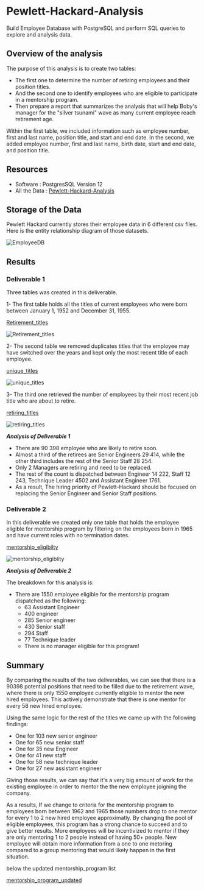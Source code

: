 # Pewlett-Hackard-Analysis

Build Employee Database with PostgreSQL and perform SQL queries to explore and analysis data.

## Overview of the analysis

The purpose of this analysis is to create two tables:
- The first one to determine the number of retiring employees and their position titles.
- And the second one to identify employees who are eligible to participate in a mentorship program. 
- Then prepare a report that summarizes the analysis that will help Boby's manager for the "silver tsunami" wave as many current employee reach retirement age.

Within the first table, we included information such as employee number, first and last name, position title, and start and end date. In the second, we added employee number, first and last name, birth date, start and end date, and position title.

## Resources

- Software : PostgresSQL Version 12
- All the Data : [Pewlett-Hackard-Analysis](/Pewlett-Hackard-Analysis/Data)


## Storage of the Data

Pewlett Hackard currently stores their employee data in 6 different csv files. Here is the entity relationship diagram of those datasets.

![EmployeeDB](/EmployeeDB.png)

## Results 
### Deliverable 1

Three tables was created in this deliverable.

1- The first table holds all the titles of current employees who were born between January 1, 1952 and December 31, 1955.

[Retirement_titles](/Data/retirement_titles.csv)

![Retirement_titles](/Data/retirement_titles.PNG)

2- The second table we removed duplicates titles that the employee may have switched over the years and kept only the most recent title of each employee.

[unique_titles](/Data/unique_titles.csv)

![unique_titles](/Data/unique_titles.PNG)

3- The third one retrieved the number of employees by their most recent job title who are about to retire.

[retiring_titles](/Data/retiring_titles.csv)

![retiring_titles](/Data/retiring_titles.PNG)

***Analysis of Deliverable 1***

- There are 90 398 employee who are likely to retire soon.
- Almost a third of the retirees are Senior Engineers 29 414, while the other third includes the rest of the Senior Staff 28 254.
- Only 2 Managers are retiring and need to be replaced.
- The rest of the count is dispatched between Engineer 14 222, Staff 12 243, Technique Leader 4502 and Assistant Engineer 1761.
- As a result, The hiring priority of Pewlett-Hackard should be focused on replacing the Senior Engineer and Senior Staff positions.

### Deliverable 2

In this deliverable we created only one table that holds the employee eligible for mentorship program by filtering on the employees born in 1965 and have current roles with no termination dates. 

[mentorship_eligibilty](/Data/mentorship_eligibilty.csv)

![mentorship_eligiblity](/Data/mentorship_eligiblity.PNG)


***Analysis of Deliverable 2***

The breakdown for this analysis is:

- There are 1550 employee eligible for the mentorship program dispatched as the following:
  - 63 Assistant Engineer 
  - 400 engineer
  - 285 Senior engineer
  - 430 Senior staff
  - 294 Staff
  - 77 Technique leader
  - There is no manager eligible for this program!

## Summary

By comparing the results of the two deliverables, we can see that there is a 90398 potential positions that need to be filled due to the retirement wave, where there is only 1550 employee currently eligible to mentor the new hired employees. This actively demonstrate that there is one mentor for every 58 new hired employee. 

Using the same logic for the rest of the titles we came up with the following findings:
- One for 103 new senior engineer
- One for 65 new senior staff
- One for 35 new Engineer
- One for 41 new staff 
- One for 58 new technique leader 
- One for 27 new assistant engineer

Giving those results, we can say that it's a very big amount of work for the existing employee in order to mentor the the new employee joigning the company.

As a results, If we change to criteria for the mentorship program to employees born between 1962 and 1965 those numbers drop to one mentor for every 1 to 2 new hired employee approximatly.
By changing the pool of eligible employees, this program has a strong chance to succeed and to give better results. More employees will be incentivized to mentor if they are only mentoring 1 to 2 people instead of having 50+ people. New employee will obtain more information from a one to one metoring compared to a group mentoring that would likely happen in the first situation.

below the updated mentorship_program list

[mentorship_program_updated](/Data/mentorship_program_updated.csv)
